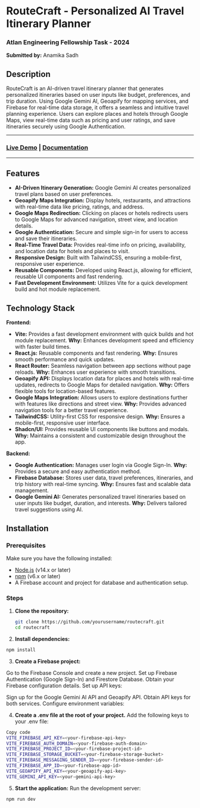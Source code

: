 # RouteCraft - Personalized AI Travel Itinerary Planner

### Atlan Engineering Fellowship Task - 2024
**Submitted by:** Anamika Sadh

## Description
RouteCraft is an AI-driven travel itinerary planner that generates personalized itineraries based on user inputs like budget, preferences, and trip duration. Using Google Gemini AI, Geoapify for mapping services, and Firebase for real-time data storage, it offers a seamless and intuitive travel planning experience. Users can explore places and hotels through Google Maps, view real-time data such as pricing and user ratings, and save itineraries securely using Google Authentication.


---

### [Live Demo](https://drive.google.com/file/d/1widY-5Ujv059eRhGSrFFMAbgCDrguuMb/view?usp=sharing) | [Documentation](Documentation.pdf)

---


## Features
- **AI-Driven Itinerary Generation:** Google Gemini AI creates personalized travel plans based on user preferences.
- **Geoapify Maps Integration:** Display hotels, restaurants, and attractions with real-time data like pricing, ratings, and address.
- **Google Maps Redirection:** Clicking on places or hotels redirects users to Google Maps for advanced navigation, street view, and location details.
- **Google Authentication:** Secure and simple sign-in for users to access and save their itineraries.
- **Real-Time Travel Data:** Provides real-time info on pricing, availability, and location data for hotels and places to visit.
- **Responsive Design:** Built with TailwindCSS, ensuring a mobile-first, responsive user experience.
- **Reusable Components:** Developed using React.js, allowing for efficient, reusable UI components and fast rendering.
- **Fast Development Environment:** Utilizes Vite for a quick development build and hot module replacement.

## Technology Stack
**Frontend:**
- **Vite:** Provides a fast development environment with quick builds and hot module replacement.
  **Why:** Enhances development speed and efficiency with faster build times.
- **React.js:** Reusable components and fast rendering.
  **Why:** Ensures smooth performance and quick updates.
- **React Router:** Seamless navigation between app sections without page reloads.
  **Why:** Enhances user experience with smooth transitions.
- **Geoapify API:** Displays location data for places and hotels with real-time updates, redirects to Google Maps for detailed navigation.
  **Why:** Offers flexible tools for location-based features.
- **Google Maps Integration:** Allows users to explore destinations further with features like directions and street view.
  **Why:** Provides advanced navigation tools for a better travel experience.
- **TailwindCSS:** Utility-first CSS for responsive design.
  **Why:** Ensures a mobile-first, responsive user interface.
- **Shadcn/UI:** Provides reusable UI components like buttons and modals.
  **Why:** Maintains a consistent and customizable design throughout the app.

**Backend:**
- **Google Authentication:** Manages user login via Google Sign-In.
  **Why:** Provides a secure and easy authentication method.
- **Firebase Database:** Stores user data, travel preferences, itineraries, and trip history with real-time syncing.
  **Why:** Ensures fast and scalable data management.
- **Google Gemini AI:** Generates personalized travel itineraries based on user inputs like budget, duration, and interests.
  **Why:** Delivers tailored travel suggestions using AI.

## Installation

### Prerequisites
Make sure you have the following installed:
- [Node.js](https://nodejs.org/) (v14.x or later)
- [npm](https://www.npmjs.com/) (v6.x or later)
- A Firebase account and project for database and authentication setup.

### Steps

1. **Clone the repository:**
   ```bash
   git clone https://github.com/yourusername/routecraft.git
   cd routecraft

2. **Install dependencies:**

```bash
npm install
```

3. **Create a Firebase project:**

Go to the Firebase Console and create a new project.
Set up Firebase Authentication (Google Sign-In) and Firestore Database.
Obtain your Firebase configuration details.
Set up API keys:

Sign up for the Google Gemini AI API and Geoapify API.
Obtain API keys for both services.
Configure environment variables:

4. **Create a .env file at the root of your project.**
Add the following keys to your .env file:
```bash
Copy code
VITE_FIREBASE_API_KEY=<your-firebase-api-key>
VITE_FIREBASE_AUTH_DOMAIN=<your-firebase-auth-domain>
VITE_FIREBASE_PROJECT_ID=<your-firebase-project-id>
VITE_FIREBASE_STORAGE_BUCKET=<your-firebase-storage-bucket>
VITE_FIREBASE_MESSAGING_SENDER_ID=<your-firebase-sender-id>
VITE_FIREBASE_APP_ID=<your-firebase-app-id>
VITE_GEOAPIFY_API_KEY=<your-geoapify-api-key>
VITE_GEMINI_API_KEY=<your-gemini-api-key>
```
5. **Start the application:**
Run the development server:

```bash
npm run dev
```
